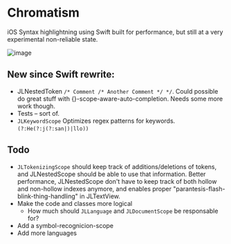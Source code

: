 Chromatism
==========

iOS Syntax highlightning using Swift built for performance, but still at a very experimental non-reliable state.

![image](http://i.imgur.com/A9EgnA1.png)

## New since Swift rewrite:
- JLNestedToken  `/* Comment /* Another Comment */ */`. Could possible do great stuff with {}-scope-aware-auto-completion. Needs some more work though.
- Tests – sort of.
- `JLKeywordScope` Optimizes regex patterns for keywords. `(?:He(?:j(?:san|)|llo))`

## Todo
- `JLTokenizingScope` should keep track of additions/deletions of tokens, and JLNestedScope should be able to use that information. Better performance, JLNestedScope don't have to keep track of both hollow and non-hollow indexes anymore, and enables proper "parantesis-flash-blink-thing-handling" in JLTextView.
- Make the code and classes more logical
  - How much should `JLLanguage` and `JLDocumentScope` be responsable for?
- Add a symbol-recognicion-scope
- Add more languages

